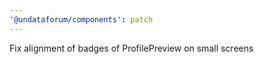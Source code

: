 ```yaml
---
'@undataforum/components': patch
---
```


Fix alignment of badges of ProfilePreview on small screens
